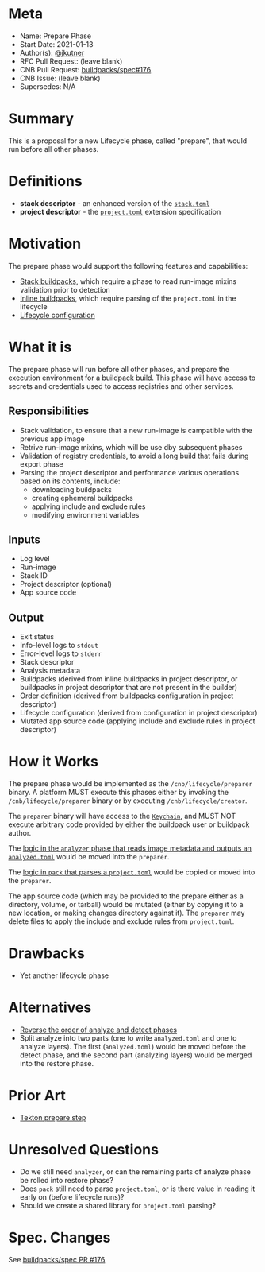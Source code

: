# Meta
[meta]: #meta
- Name: Prepare Phase
- Start Date: 2021-01-13
- Author(s): [@jkutner](github.com/jkutner/)
- RFC Pull Request: (leave blank)
- CNB Pull Request: [buildpacks/spec#176](https://github.com/buildpacks/spec/pull/176)
- CNB Issue: (leave blank)
- Supersedes: N/A

# Summary
[summary]: #summary

This is a proposal for a new Lifecycle phase, called "prepare", that would run before all other phases.

# Definitions
[definitions]: #definitions

* __stack descriptor__ - an enhanced version of the [`stack.toml`](https://github.com/buildpacks/spec/blob/main/platform.md#stacktoml-toml)
* __project descriptor__ - the [`project.toml`](https://github.com/buildpacks/spec/blob/main/extensions/project-descriptor.md) extension specification

# Motivation
[motivation]: #motivation

The prepare phase would support the following features and capabilities:
* [Stack buildpacks](https://github.com/buildpacks/rfcs/pull/111), which require a phase to read run-image mixins validation prior to detection
* [Inline buildpacks](https://github.com/buildpacks/rfcs/blob/main/text/0048-inline-buildpack.md), which require parsing of the `project.toml` in the lifecycle
* [Lifecycle configuration](https://github.com/buildpacks/rfcs/pull/128)

# What it is
[what-it-is]: #what-it-is

The prepare phase will run before all other phases, and prepare the execution environment for a buildpack build. This phase will have access to secrets and credentials used to access registries and other services.

## Responsibilities

* Stack validation, to ensure that a new run-image is campatible with the previous app image
* Retrive run-image mixins, which will be use dby subsequent phases
* Validation of registry credentials, to avoid a long build that fails during export phase
* Parsing the project descriptor and performance various operations based on its contents, include:
    - downloading buildpacks
    - creating ephemeral buildpacks
    - applying include and exclude rules
    - modifying environment variables

## Inputs

* Log level
* Run-image
* Stack ID
* Project descriptor (optional)
* App source code

## Output

* Exit status
* Info-level logs to `stdout`
* Error-level logs to `stderr`
* Stack descriptor
* Analysis metadata
* Buildpacks (derived from inline buildpacks in project descriptor, or buildpacks in project descriptor that are not present in the builder)
* Order definition (derived from buildpacks configuration in project descriptor)
* Lifecycle configuration (derived from configuration in project descriptor)
* Mutated app source code (applying include and exclude rules in project descriptor)

# How it Works
[how-it-works]: #how-it-works

The prepare phase would be implemented as the `/cnb/lifecycle/preparer` binary. A platform MUST execute this phases either by invoking the `/cnb/lifecycle/preparer` binary or by executing `/cnb/lifecycle/creator`.

The `preparer` binary will have access to the [`Keychain`](https://github.com/buildpacks/lifecycle/blob/main/auth/env_keychain.go), and MUST NOT execute arbitrary code provided by either the buildpack user or buildpack author.

The [logic in the `analyzer` phase that reads image metadata and outputs an `analyzed.toml`](https://github.com/buildpacks/lifecycle/blob/main/analyzer.go#L34-L40) would be moved into the `preparer`.

The [logic in `pack` that parses a `project.toml`](https://github.com/buildpacks/pack/blob/main/project/project.go) would be copied or moved into the `preparer`.

The app source code (which may be provided to the prepare either as a directory, volume, or tarball) would be mutated (either by copying it to a new location, or making changes directory against it). The `preparer` may delete files to apply the include and exclude rules from `project.toml`.

# Drawbacks
[drawbacks]: #drawbacks

* Yet another lifecycle phase

# Alternatives
[alternatives]: #alternatives

- [Reverse the order of analyze and detect phases](https://github.com/buildpacks/spec/pull/172)
- Split analyze into two parts (one to write `analyzed.toml` and one to analyze layers). The first (`analyzed.toml`) would be moved before the detect phase, and the second part (analyzing layers) would be merged into the restore phase.

# Prior Art
[prior-art]: #prior-art

- [Tekton prepare step](https://github.com/tektoncd/catalog/blob/11a17cfe87779099b0b61be3f1e496dfa79646b3/task/buildpacks-phases/0.1/buildpacks-phases.yaml#L61-L78)

# Unresolved Questions
[unresolved-questions]: #unresolved-questions

- Do we still need `analyzer`, or can the remaining parts of analyze phase be rolled into restore phase?
- Does `pack` still need to parse `project.toml`, or is there value in reading it early on (before lifecycle runs)?
- Should we create a shared library for `project.toml` parsing?

# Spec. Changes
[spec-changes]: #spec-changes

See [buildpacks/spec PR #176](https://github.com/buildpacks/spec/pull/176)
